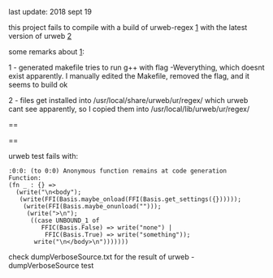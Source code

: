 
last update: 2018 sept 19

this project fails to compile with a build of urweb-regex [1] with the latest version of urweb [2]

some remarks about [1]:

1 - generated makefile tries to run g++ with flag -Weverything, which doesnt exist apparently. I manually edited the Makefile, removed the flag, and it seems to build ok

2 - files get installed into /usr/local/share/urweb/ur/regex/ which urweb cant see apparently, so I copied them into /usr/local/lib/urweb/ur/regex/

==

[1]: https://github.com/bbarenblat/urweb-regex
[2]: https://github.com/urweb/urweb

==

urweb test fails with:

```
:0:0: (to 0:0) Anonymous function remains at code generation
Function: 
(fn _ : {} =>
  (write("\n<body");
   (write(FFI(Basis.maybe_onload(FFI(Basis.get_settings({})))));
    (write(FFI(Basis.maybe_onunload("")));
     (write(">\n");
      ((case UNBOUND_1 of
         FFIC(Basis.False) => write("none") | 
          FFIC(Basis.True) => write("something"));
       write("\n</body>\n")))))))

```

check dumpVerboseSource.txt for the result of urweb -dumpVerboseSource test
